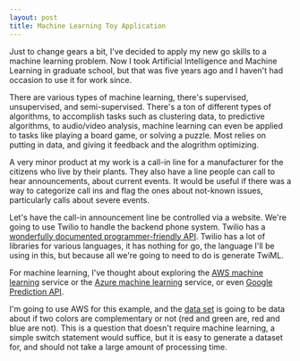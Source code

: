 ```yaml
---
layout: post
title: Machine Learning Toy Application
---
```


Just to change gears a bit, I've decided to apply my new go skills to a machine learning problem. Now I took Artificial Intelligence and Machine Learning in graduate school, but that was five years ago and I haven't had occasion to use it for work since. 

There are various types of machine learning, there's supervised, unsupervised, and semi-supervised. There's a ton of different types of algorithms, to accomplish tasks such as clustering data, to predictive algorithms, to audio/video analysis, machine learning can even be applied to tasks like playing a board game, or solving a puzzle. Most relies on putting in data, and giving it feedback and the alogrithm optimizing.

A very minor product at my work is a call-in line for a manufacturer for the citizens who live by their plants.  They also have a line people can call to hear announcements, about current events. It would be useful if there was a way to categorize call ins and flag the ones about not-known issues, particularly calls about severe events. 

Let's have the call-in announcement line be controlled via a website. We're going to use Twilio to handle the backend phone system. Twilio has a [wonderfully documented programmer-friendly API](https://www.twilio.com/docs/). Twilio has a lot of libraries for various languages, it has nothing for go, the language I'll be using in this, but because all we're going to need to do is generate TwiML. 

For machine learning, I've thought about exploring the [AWS machine learning](http://docs.aws.amazon.com/machine-learning/latest/dg/machine-learning-concepts.html) service or the [Azure machine learning](https://azure.microsoft.com/en-us/services/machine-learning/) service, or even [Google Prediction API](https://cloud.google.com/prediction/docs/).

I'm going to use AWS for this example, and the [data set](https://s3.amazonaws.com/elasticbeanstalk-us-east-1-020023534553/mldata/trainingdata.csv) is going to be data about if two colors are complementary or not (red and green are, red and blue are not). This is a question that doesn't require machine learning, a simple switch statement would suffice, but it is easy to generate a dataset for, and should not take a large amount of processing time.

